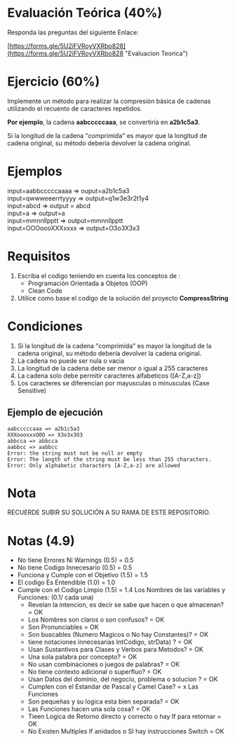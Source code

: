 # Evaluación Teórica (40%)
Responda las preguntas del siguiente Enlace:

[https://forms.gle/5U2iFVRoyVXRbo828](https://forms.gle/5U2iFVRoyVXRbo828 "Evaluacion Teorica")

# Ejercicio (60%)
Implemente un método para realizar la compresión básica de cadenas utilizando el recuento de caracteres repetidos. 

**Por ejemplo**, la cadena **aabcccccaaa**, se convertiría en **a2b1c5a3**. 

Si la longitud de la cadena "comprimida" es mayor que la longitud de cadena original, su método debería devolver la cadena original.

# Ejemplos
input=aabbcccccaaaa => ouput=a2b1c5a3 <br>
input=qwwweeerrtyyyy => output=q1w3e3r2t1y4 <br>
input=abcd => output = abcd <br>
input=a => output=a <br>
input=mmnnllpptt =>  output=mmnnllpptt <br>
input=OOOoooXXXxxxx => output=O3o3X3x3 <br>

    
# Requisitos
1. Escriba el codigo teniendo en cuenta los conceptos de :
	- Programación Orientada a Objetos (OOP)
	- Clean Code
2. Utilice como base el codigo de la solución del proyecto **CompressString**

# Condiciones
1. Si la longitud de la cadena "comprimida" es mayor la longitud de la cadena original, su método debería devolver la cadena original.
2. La cadena no puede ser nula o vacia
3. La longitud de la cadena debe ser menor o igual a 255 caracteres
4. La cadena solo debe permitir caracteres alfabeticos ([A-Z,a-z])
4. Los caracteres se diferencian por mayusculas o minusculas (Case Sensitive)
 


## Ejemplo de ejecución

```text
aabcccccaaa => a2b1c5a3
XXXoooxxxOOO => X3o3x3O3
abbcca => abbcca
aabbcc => aabbcc
Error: the string must not be null or empty
Error: The length of the string must be less than 255 characters.
Error: Only alphabetic characters [A-Z,a-z] are allowed
```

# Nota
RECUERDE SUBIR SU SOLUCIÓN A SU RAMA DE ESTE REPOSITORIO.

# Notas (4.9)
- No tiene Errores Ni Warnings (0.5)      = 0.5
- No tiene Codigo Innecesario  (0.5)      = 0.5
- Funciona y Cumple con el Objetivo (1.5) = 1.5
- El codigo Es Entendible (1.0)           = 1.0
- Cumple con el Codigo Limpio (1.5)       = 1.4
  Los Nombres de las variables y Funciones: (0.1/ cada una)
  - Revelan la intencion, es decir se sabe que hacen o que almacenan? = OK
  - Los Nombres son claros o son confusos?                            = OK
  - Son Pronunciables                                                 = OK
  - Son buscables (Numero Magicos o No hay Constantes)?               = OK
  - tiene notaciones innecesarias IntCodigo, strData) ?               = OK
  - Usan Sustantivos para Clases y Verbos para Metodos?               = OK
  - Una sola palabra por concepto?                                    = OK
  - No usan combinaciones o juegos de palabras?                       = OK
  - No tiene contexto adicional o superfluo?                          = OK
  - Usan Datos del dominio, del negocio, problema o solucion ?        = OK
  - Cumplen con el Estandar de Pascal y Camel Case?                   = x
  Las Funciones                                                         
  - Son pequeñas y su logica esta bien separada?                      = OK
  - Las Funciones hacen una sola cosa?                                = OK
  - Tieen Logica de Retorno directo y correcto o hay If para retornar = OK
  - No Existen Multiples If anidados o SI hay instrucciones Switch    = OK
